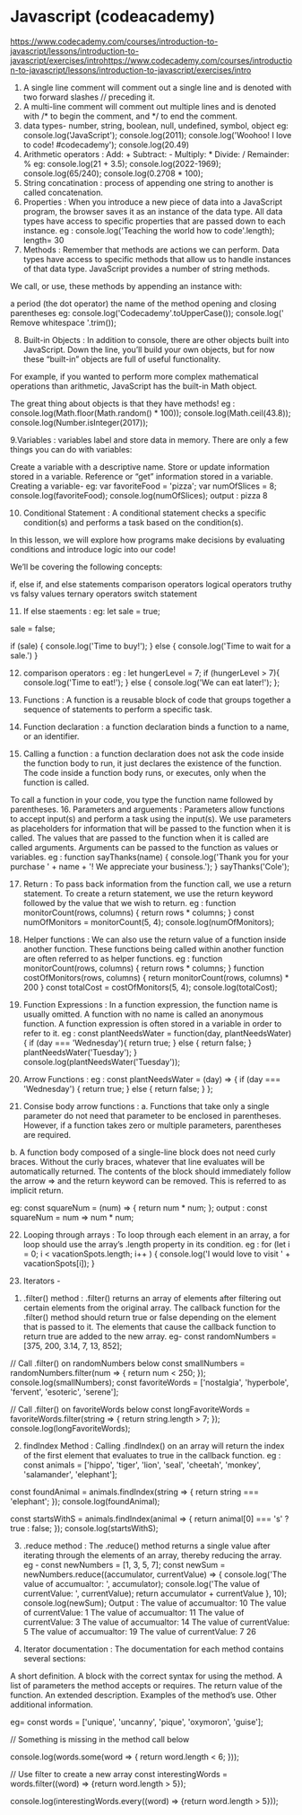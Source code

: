 # Javascript (codeacademy)
https://www.codecademy.com/courses/introduction-to-javascript/lessons/introduction-to-javascript/exercises/introhttps://www.codecademy.com/courses/introduction-to-javascript/lessons/introduction-to-javascript/exercises/intro

1. A single line comment will comment out a single line and is denoted with two forward slashes // preceding it.
2. A multi-line comment will comment out multiple lines and is denoted with /* to begin the comment, and */ to end the comment. 
3. data types- number, string, boolean, null, undefined, symbol, object
eg: console.log('JavaScript');
console.log(2011);
console.log('Woohoo! I love to code! #codecademy');
console.log(20.49)
4. Arithmetic operators :
Add: +
Subtract: -
Multiply: *
Divide: /
Remainder: %
eg: console.log(21 + 3.5);
console.log(2022-1969);
console.log(65/240);
console.log(0.2708 * 100);
5. String concatination :
process of appending one string to another is called concatenation. 
6. Properties :
When you introduce a new piece of data into a JavaScript program, the browser saves it as an instance of the data type. All data types have access to specific properties that are passed down to each instance.
eg : console.log('Teaching the world how to code'.length);
    length= 30
7. Methods : Remember that methods are actions we can perform. Data types have access to specific methods that allow us to handle instances of that data type. JavaScript provides a number of string methods.

We call, or use, these methods by appending an instance with:

a period (the dot operator)
the name of the method
opening and closing parentheses
eg: console.log('Codecademy'.toUpperCase());
console.log('    Remove whitespace   '.trim());

8. Built-in Objects : In addition to console, there are other objects built into JavaScript. Down the line, you’ll build your own objects, but for now these “built-in” objects are full of useful functionality.

For example, if you wanted to perform more complex mathematical operations than arithmetic, JavaScript has the built-in Math object.

The great thing about objects is that they have methods! 
eg : console.log(Math.floor(Math.random() * 100));
console.log(Math.ceil(43.8));
console.log(Number.isInteger(2017));

9.Variables : variables label and store data in memory. There are only a few things you can do with variables:

Create a variable with a descriptive name.
Store or update information stored in a variable.
Reference or “get” information stored in a variable.
Creating a variable- eg: 
var favoriteFood = 'pizza';
var numOfSlices = 8;
console.log(favoriteFood);
console.log(numOfSlices);
output : pizza
8

10. Conditional Statement :
 A conditional statement checks a specific condition(s) and performs a task based on the condition(s).

In this lesson, we will explore how programs make decisions by evaluating conditions and introduce logic into our code!

We’ll be covering the following concepts:

if, else if, and else statements
comparison operators
logical operators
truthy vs falsy values
ternary operators
switch statement

11. If else staements :
eg: let sale = true;

sale = false;

if (sale) {
  console.log('Time to buy!');
} else {
  console.log('Time to wait for a sale.')
}

12. comparison operators :
eg : let hungerLevel = 7;
if (hungerLevel > 7){
  console.log('Time to eat!');
} else {
  console.log('We can eat later!');
};

13.  Functions : A function is a reusable block of code that groups together a sequence of statements to perform a specific task.

14. Function declaration :  a function declaration binds a function to a name, or an identifier. 
15.  Calling a function : a function declaration does not ask the code inside the function body to run, it just declares the existence of the function. The code inside a function body runs, or executes, only when the function is called.

To call a function in your code, you type the function name followed by parentheses.
16. Parameters and arguements : Parameters allow functions to accept input(s) and perform a task using the input(s). We use parameters as placeholders for information that will be passed to the function when it is called.
 The values that are passed to the function when it is called are called arguments. Arguments can be passed to the function as values or variables.
 eg : function sayThanks(name) {
  console.log('Thank you for your purchase ' + name + '! We appreciate your business.');
}
sayThanks('Cole');

17. Return : To pass back information from the function call, we use a return statement. To create a return statement, we use the return keyword followed by the value that we wish to return.
eg : function monitorCount(rows, columns) {
  return rows * columns;
}
const numOfMonitors = monitorCount(5, 4);
console.log(numOfMonitors);
18. Helper functions : We can also use the return value of a function inside another function. These functions being called within another function are often referred to as helper functions. 
eg : function monitorCount(rows, columns) {
  return rows * columns;
}
function costOfMonitors(rows, columns) {
  return monitorCount(rows, columns) * 200
}
const totalCost = costOfMonitors(5, 4);
console.log(totalCost);
19. Function Expressions :  In a function expression, the function name is usually omitted. A function with no name is called an anonymous function. A function expression is often stored in a variable in order to refer to it.
eg : const plantNeedsWater = function(day, plantNeedsWater) {
  if (day === 'Wednesday'){
     return true;
  }
 else {
   return false;
 }
 plantNeedsWater('Tuesday');
}
console.log(plantNeedsWater('Tuesday'));

20. Arrow Functions : 
eg : const plantNeedsWater = (day) => {
  if (day === 'Wednesday') {
    return true;
  } else {
    return false;
  }
};

21. Consise body arrow functions : 
a. Functions that take only a single parameter do not need that parameter to be enclosed in parentheses. However, if a function takes zero or multiple parameters, parentheses are required.

b. A function body composed of a single-line block does not need curly braces. Without the curly braces, whatever that line evaluates will be automatically returned. The contents of the block should immediately follow the arrow => and the return keyword can be removed. This is referred to as implicit return.

eg: const squareNum = (num) => {
  return num * num;
};
output : const squareNum = num => num * num;

22. Looping through arrays : To loop through each element in an array, a for loop should use the array’s .length property in its condition.
eg : for (let i = 0; i < vacationSpots.length; i++ ) {
  console.log('I would love to visit ' + vacationSpots[i]);
}

23. Iterators -
1) .filter() method :
.filter() returns an array of elements after filtering out certain elements from the original array. The callback function for the .filter() method should return true or false depending on the element that is passed to it. The elements that cause the callback function to return true are added to the new array. 
eg-
const randomNumbers = [375, 200, 3.14, 7, 13, 852];

// Call .filter() on randomNumbers below
const smallNumbers = randomNumbers.filter(num => {
  return num < 250;
});
console.log(smallNumbers);
const favoriteWords = ['nostalgia', 'hyperbole', 'fervent', 'esoteric', 'serene'];


// Call .filter() on favoriteWords below
const longFavoriteWords = favoriteWords.filter(string => {
  return string.length > 7;
});
console.log(longFavoriteWords);

2) findIndex Method : Calling .findIndex() on an array will return the index of the first element that evaluates to true in the callback function.
eg : 
const animals = ['hippo', 'tiger', 'lion', 'seal', 'cheetah', 'monkey', 'salamander', 'elephant'];

const foundAnimal = animals.findIndex(string => {
  return string === 'elephant';
});
console.log(foundAnimal);

const startsWithS = animals.findIndex(animal => {
  return animal[0] === 's' ? true : false;
});
console.log(startsWithS);

3) .reduce method :  The .reduce() method returns a single value after iterating through the elements of an array, thereby reducing the array.
eg -
const newNumbers = [1, 3, 5, 7];
const newSum = newNumbers.reduce((accumulator, currentValue) => {
  console.log('The value of accumualtor: ', accumulator);
  console.log('The value of currentValue: ', currentValue);
  return accumulator + currentValue
}, 10);
console.log(newSum);
Output :
The value of accumualtor:  10
The value of currentValue:  1
The value of accumualtor:  11
The value of currentValue:  3
The value of accumualtor:  14
The value of currentValue:  5
The value of accumualtor:  19
The value of currentValue:  7
26  

4) Iterator documentation :
The documentation for each method contains several sections:

A short definition.
A block with the correct syntax for using the method.
A list of parameters the method accepts or requires.
The return value of the function.
An extended description.
Examples of the method’s use.
Other additional information.

eg=
const words = ['unique', 'uncanny', 'pique', 'oxymoron', 'guise'];

// Something is missing in the method call below

console.log(words.some(word => {
  return word.length < 6;
}));

// Use filter to create a new array
const interestingWords = words.filter((word) => {return word.length > 5});

console.log(interestingWords.every((word) => {return word.length > 5}));

